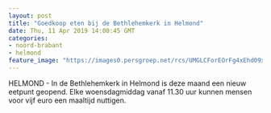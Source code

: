 ```yaml
---
layout: post
title: "Goedkoop eten bij de Bethlehemkerk in Helmond"
date: Thu, 11 Apr 2019 14:00:45 GMT
categories: 
- noord-brabant 
- helmond 
feature_image: "https://images0.persgroep.net/rcs/UMGLCForEOrFg4xEhd09xeVVHKM/diocontent/108252166/_fitwidth/400/?appId=21791a8992982cd8da851550a453bd7f&quality=0.7"
---
```


HELMOND - In de Bethlehemkerk in Helmond is deze maand een nieuw eetpunt geopend. Elke woensdagmiddag vanaf 11.30 uur kunnen mensen voor vijf euro een maaltijd nuttigen.
